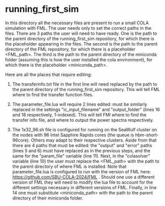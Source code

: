 # running_first_sim

In this directory all the necessary files are present to run a small COLA simulation with FML. The user needs only to set the correct paths in the files. There are 3 paths the user will need to have ready. One is the path to the parent directory of the running_first_sim repository, for which there is the placeholder <root> appearing in the files. The second is the path to the parent directory of the FML repository, for which there is a placeholder <FML_path>. The third is the path to the parent directory of the miniconda folder (assuming this is how the user installed the cola environment), for which there is the placeholder <miniconda_path>.

Here are all the places that require editing:

1. The transferinfo.txt file in the first line will need <root> replaced by the path to the parent directory of the running_first_sim repository. This will tell FML where to find the transfer function files.

2. The parameter_file.lua will require 2 lines edited: <root> must be similarly replaced in the settings "ic_input_filename" and "output_folder" (lines 16 and 18 respectively, 1-indexed). This will tell FMl where to find the transfer info file, and where to output the power spectra respectively.

3. The 1x32_96.sh file is configured for running on the SeaWulf cluster on the nodes with 96 Intel Sapphire Rapids cores (the queue is hbm-short-96core). Others may adapt to their respective clusters. Aside from that there are 4 paths that must be edited: the "output" and "error" paths (lines 5 and 6) must have <root> replaced as in the previous steps, and the same for the "param_file" variable (line 11). Next, in the "colasolver" variable (line 10) the user must replace the <FML_path> with the path to the parent directory of where FML is installed. Note that parameter_file.lua is configured to run with the version of FML here: https://github.com/SBU-COLA-2024/FML . Should one use a different version of FML they will need to modify the lua file to account for the different settings necessary in different versions of FML. Finally, in line 14 one must substitute <miniconda_path> with the path to the parent directory of their miniconda folder.